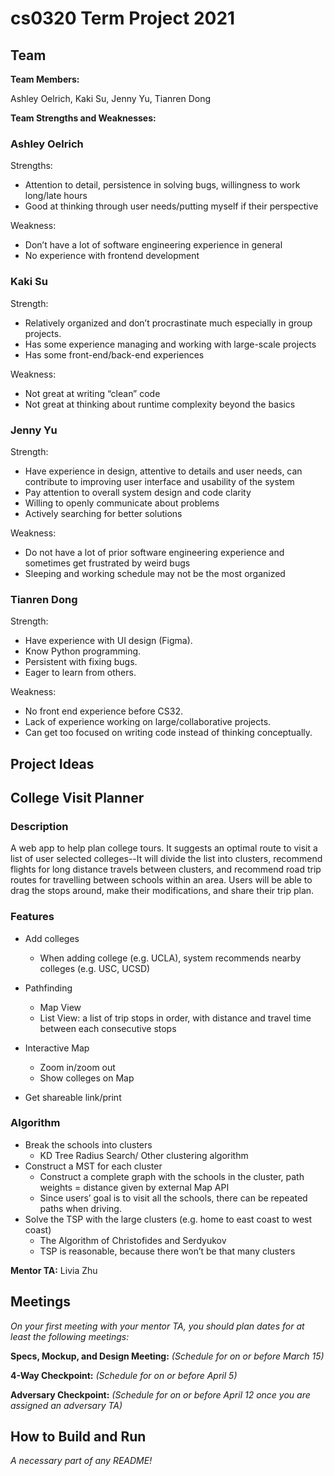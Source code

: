 # cs0320 Term Project 2021

## Team

**Team Members:**

Ashley Oelrich, Kaki Su, Jenny Yu, Tianren Dong

**Team Strengths and Weaknesses:**

### Ashley Oelrich

Strengths:

* Attention to detail, persistence in solving bugs, willingness to work long/late hours
* Good at thinking through user needs/putting myself if their perspective

Weakness: 

* Don’t have a lot of software engineering experience in general 
* No experience with frontend development

### Kaki Su

Strength: 

* Relatively organized and don’t procrastinate much especially in group projects. 
* Has some experience managing and working with large-scale projects
* Has some front-end/back-end experiences

Weakness:

* Not great at writing “clean” code
* Not great at thinking about runtime complexity beyond the basics

### Jenny Yu

Strength:

* Have experience in design, attentive to details and user needs, can contribute to improving user interface and usability of the system
* Pay attention to overall system design and code clarity
* Willing to openly communicate about problems
* Actively searching for better solutions

Weakness:

* Do not have a lot of prior software engineering experience and sometimes get frustrated by weird bugs  
* Sleeping and working schedule may not be the most organized 

### Tianren Dong

Strength:

* Have experience with UI design (Figma).
* Know Python programming.
* Persistent with fixing bugs.
* Eager to learn from others.

Weakness:

* No front end experience before CS32.
* Lack of experience working on large/collaborative projects.
* Can get too focused on writing code instead of thinking conceptually.


## Project Ideas

## College Visit Planner

### Description

A web app to help plan college tours.
It suggests an optimal route to visit a list of user selected colleges--It will divide the list into clusters, recommend flights for long distance travels between clusters, and recommend road trip routes for travelling between schools within an area. Users will be able to drag the stops around, make their modifications, and share their trip plan.


### Features

* Add colleges
  - When adding college (e.g. UCLA), system recommends nearby colleges (e.g. USC, UCSD)
* Pathfinding
  - Map View
  - List View: a list of trip stops in order, with distance and travel time between each consecutive stops

* Interactive Map
  - Zoom in/zoom out
  - Show colleges on Map
    
* Get shareable link/print



### Algorithm

* Break the schools into clusters
     - KD Tree Radius Search/ Other clustering algorithm
* Construct a MST for each cluster
     - Construct a complete graph with the schools in the cluster, path weights = distance given by external Map API
     - Since users’ goal is to visit all the schools, there can be repeated paths when driving.
* Solve the TSP with the large clusters (e.g. home to east coast to west coast)
     - The Algorithm of Christofides and Serdyukov
     - TSP is reasonable, because there won’t be that many clusters
     


**Mentor TA:** Livia Zhu


## Meetings
_On your first meeting with your mentor TA, you should plan dates for at least the following meetings:_

**Specs, Mockup, and Design Meeting:** _(Schedule for on or before March 15)_

**4-Way Checkpoint:** _(Schedule for on or before April 5)_

**Adversary Checkpoint:** _(Schedule for on or before April 12 once you are assigned an adversary TA)_

## How to Build and Run
_A necessary part of any README!_
